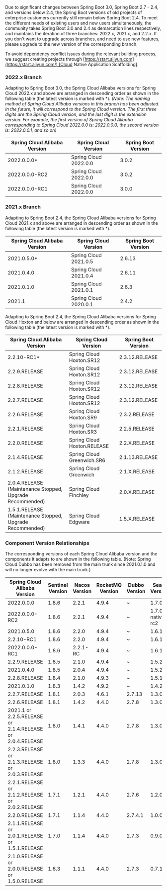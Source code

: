 Due to significant changes between Spring Boot 3.0, Spring Boot 2.7 - 2.4, and versions below 2.4, the Spring Boot versions of old projects of enterprise customers currently still remain below Spring Boot 2.4. To meet the different needs of existing users and new users simultaneously, the community takes Spring Boot 3.0 and 2.4 as demarcation lines respectively, and maintains the iteration of three branches: 2022.x, 2021.x, and 2.2.x. If you don't want to upgrade across branches, and need to use new features, please upgrade to the new version of the corresponding branch.  

To avoid dependency conflict issues during the relevant building process, we suggest creating projects through [https://start.aliyun.com](https://start.aliyun.com/) [Cloud Native Application Scaffolding].

### 2022.x Branch  
Adapting to Spring Boot 3.0, the Spring Cloud Alibaba versions for Spring Cloud 2022.x and above are arranged in descending order as shown in the following table (the latest version is marked with *). _(Note: The naming method of Spring Cloud Alibaba versions in this branch has been adjusted. In the future, it will correspond to the Spring Cloud version. The first three digits are the Spring Cloud version, and the last digit is the extension version. For example, the first version of Spring Cloud Alibaba corresponding to Spring Cloud 2022.0.0 is: 2022.0.0.0, the second version is: 2022.0.0.1, and so on)_

| Spring Cloud Alibaba Version | Spring Cloud Version | Spring Boot Version |
| ---- | ---- | ---- |
| 2022.0.0.0* | Spring Cloud 2022.0.0 | 3.0.2 |
| 2022.0.0.0-RC2 | Spring Cloud 2022.0.0 | 3.0.2 |
| 2022.0.0.0-RC1 | Spring Cloud 2022.0.0 | 3.0.0 |


### 2021.x Branch  
Adapting to Spring Boot 2.4, the Spring Cloud Alibaba versions for Spring Cloud 2021.x and above are arranged in descending order as shown in the following table (the latest version is marked with *).

| Spring Cloud Alibaba Version | Spring Cloud Version  | Spring Boot Version |
| ---------------------------- | --------------------- | ------------------- |
| 2021.0.5.0*                  | Spring Cloud 2021.0.5 | 2.6.13              |
| 2021.0.4.0                   | Spring Cloud 2021.0.4 | 2.6.11              |
| 2021.0.1.0                   | Spring Cloud 2021.0.1 | 2.6.3               |
| 2021.1                       | Spring Cloud 2020.0.1 | 2.4.2               |

Adapting to Spring Boot 2.4, the Spring Cloud Alibaba versions for Spring Cloud Hoxton and below are arranged in descending order as shown in the following table (the latest version is marked with *).

| Spring Cloud Alibaba Version                             | Spring Cloud Version        | Spring Boot Version |
| -------------------------------------------------------- | --------------------------- | ------------------- |
| 2.2.10-RC1*                                              | Spring Cloud Hoxton.SR12    | 2.3.12.RELEASE      |
| 2.2.9.RELEASE                                            | Spring Cloud Hoxton.SR12    | 2.3.12.RELEASE      |
| 2.2.8.RELEASE                                            | Spring Cloud Hoxton.SR12    | 2.3.12.RELEASE      |
| 2.2.7.RELEASE                                            | Spring Cloud Hoxton.SR12    | 2.3.12.RELEASE      |
| 2.2.6.RELEASE                                            | Spring Cloud Hoxton.SR9     | 2.3.2.RELEASE       |
| 2.2.1.RELEASE                                            | Spring Cloud Hoxton.SR3     | 2.2.5.RELEASE       |
| 2.2.0.RELEASE                                            | Spring Cloud Hoxton.RELEASE | 2.2.X.RELEASE       |
| 2.1.4.RELEASE                                            | Spring Cloud Greenwich.SR6  | 2.1.13.RELEASE      |
| 2.1.2.RELEASE                                            | Spring Cloud Greenwich      | 2.1.X.RELEASE       |
| 2.0.4.RELEASE (Maintenance Stopped, Upgrade Recommended) | Spring Cloud Finchley       | 2.0.X.RELEASE       |
| 1.5.1.RELEASE (Maintenance Stopped, Upgrade Recommended) | Spring Cloud Edgware        | 1.5.X.RELEASE       |

### Component Version Relationships  

The corresponding versions of each Spring Cloud Alibaba version and the components it adapts to are shown in the following table. (Note: Spring Cloud Dubbo has been removed from the main trunk since 2021.0.1.0 and will no longer evolve with the main trunk.)


| Spring Cloud Alibaba Version | Sentinel Version | Nacos Version | RocketMQ Version | Dubbo Version | Seata Version |
| ---- | ---- | ---- | ---- | ---- | ---- |
| 2022.0.0.0 | 1.8.6 | 2.2.1 | 4.9.4 | ~ | 1.7.0 |
| 2022.0.0.0-RC2 | 1.8.6 | 2.2.1 | 4.9.4 | ~ | 1.7.0-native-rc2 |
| 2021.0.5.0 | 1.8.6 | 2.2.0 | 4.9.4 | ~ | 1.6.1 |
| 2.2.10-RC1 | 1.8.6 | 2.2.0 | 4.9.4 | ~ | 1.6.1 |
| 2022.0.0.0-RC1 | 1.8.6 | 2.2.1-RC | 4.9.4 | ~ | 1.6.1 |
| 2.2.9.RELEASE | 1.8.5 | 2.1.0 | 4.9.4 | ~ | 1.5.2 |
| 2021.0.4.0 | 1.8.5 | 2.0.4 | 4.9.4 | ~ | 1.5.2 |
| 2.2.8.RELEASE | 1.8.4 | 2.1.0 | 4.9.3 | ~ | 1.5.1 |
| 2021.0.1.0 | 1.8.3 | 1.4.2 | 4.9.2 | ~ | 1.4.2 |
| 2.2.7.RELEASE | 1.8.1 | 2.0.3 | 4.6.1 | 2.7.13 | 1.3.0 |
| 2.2.6.RELEASE | 1.8.1 | 1.4.2 | 4.4.0 | 2.7.8 | 1.3.0 |
| 2021.1 or 2.2.5.RELEASE or 2.1.4.RELEASE or 2.0.4.RELEASE | 1.8.0 | 1.4.1 | 4.4.0 | 2.7.8 | 1.3.0 |
| 2.2.3.RELEASE or 2.1.3.RELEASE or 2.0.3.RELEASE | 1.8.0 | 1.3.3 | 4.4.0 | 2.7.8 | 1.3.0 |
| 2.2.1.RELEASE or 2.1.2.RELEASE or 2.0.2.RELEASE | 1.7.1 | 1.2.1 | 4.4.0 | 2.7.6 | 1.2.0 |
| 2.2.0.RELEASE | 1.7.1 | 1.1.4 | 4.4.0 | 2.7.4.1 | 1.0.0 |
| 2.1.1.RELEASE or 2.0.1.RELEASE or 1.5.1.RELEASE | 1.7.0 | 1.1.4 | 4.4.0 | 2.7.3 | 0.9.0 |
| 2.1.0.RELEASE or 2.0.0.RELEASE or 1.5.0.RELEASE | 1.6.3 | 1.1.1 | 4.4.0 | 2.7.3 | 0.7.1 |